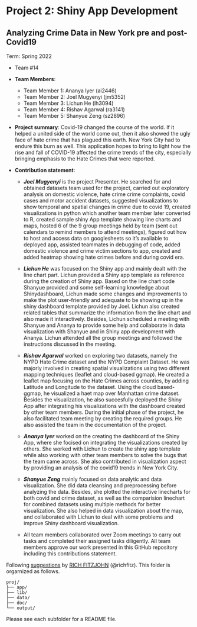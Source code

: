 # Project 2: Shiny App Development

## Analyzing Crime Data in New York pre and post-Covid19 
Term: Spring 2022

+ Team #14
+ **Team Members**:
	+ Team Member 1: Ananya Iyer (ai2446)
	+ Team Member 2: Joel Mugyenyi (jm5352)
	+ Team Member 3: Lichun He (lh3094)
	+ Team Member 4: Rishav Agarwal (ra3141)
	+ Team Member 5: Shanyue Zeng (sz2896)

+ **Project summary**: Covid-19 changed the course of the world. If it helped a united side of the world come out, then it also showed the ugly face of hate crime that has plagued this earth. New York City had to endure this burn as well. This application hopes to bring to light how the rise and fall of COVID-19 affected the crime trends of the city, especially bringing emphasis to the Hate Crimes that were reported.

+ **Contribution statement**: 

	+ ***Joel Mugyenyi*** is the project Presenter. He searched for and obtained datasets team used for the project, carried out exploratory analysis on domestic violence, 	hate crime crime complaints, covid cases and motor accident datasets, suggested visualizations to show temporal and spatial changes in crime due to covid 19, created 		visualizations in python which another team member later converted to R, created sample shiny App template showing line charts and maps, hosted 6 of the 9 group 		meetings held by team (sent out calendars to remind members to attend meetings), figured out how to host and access data on googlesheets so it’s available to deployed 		app, assisted teammates in debugging of code, added domestic violence and crime victim sections to app, created and added heatmap showing hate crimes before and during 	covid era.
	+ ***Lichun He*** was focused on the Shiny app and mainly dealt with the line chart part. Lichun provided a Shiny app template as reference during the creation of Shiny 	 app. Based on the line chart code Shanyue provided and some self-learning knowledge about Shinydashboard, Lichun made some changes and improvements to make the plot 		user-friendly and adequate to be showing up in the shiny dashboard template provided by Joel. Lichun also created related tables that summarize the information from the 	 line chart and also made it interactively. Besides, Lichun scheduled a meeting with Shanyue and Ananya to provide some help and collaborate in data visualization with  	 Shanyue and in Shiny app development with Ananya. Lichun attended all the group meetings and followed the instructions discussed in the meeting.        
	+ ***Rishav Agarwal***  worked on exploring two datasets, namely the NYPD Hate Crime dataset and the NYPD Complaint Dataset. He was majorly involved in creating		spatial visualizations using two different mapping techniques (leaflet and cloud-based ggmap). He created a leaflet map focusing on the Hate Crimes across counties, by 	adding Latitude and Longitude to the dataset. Using the cloud based-ggmap, he visualized a haet map over Manhattan crime dataset. Besides the visualization, he also 		succesfully deployed the Shiny App after integrating his visualizations with the dashboard created by other team members. During the initial phase of the project, he 		also facilitated team meeting by creating the required groups. He also assisted the team in the documentation of the project. 
	+ ***Ananya Iyer*** worked on the creating the dashboard of the Shiny App, where she focised on integrating the visualizations created by others. She worked with Lichun 	 to create the shiny app template while also working with other team members to solve the bugs that the team came across. She also contributed in visualization aspect by 	  providing an analysis of the covid19 trends in New York City. 
	+ ***Shanyue Zeng*** mainly focused on data analytic and data visualization. She did data cleansing and preprocessing before analyzing the data. Besides, she plotted 	         the interactive linecharts for both covid and crime dataset, as well as the comparision linechart for combined datasets using multiple methods for better visualization. 	  She also helped in data visualization about the map, and collaborated with Lichun to deal with some problems and improve Shiny dashboard visualization.    
	
	+ All team members collaborated over Zoom meetings to carry out tasks and completed their assigned tasks diligently. All team members approve our work presented in this 	 GitHub repository including this contributions statement. 

Following [suggestions](http://nicercode.github.io/blog/2013-04-05-projects/) by [RICH FITZJOHN](http://nicercode.github.io/about/#Team) (@richfitz). This folder is orgarnized as follows.

```
proj/
├── app/
├── lib/
├── data/
├── doc/
└── output/
```

Please see each subfolder for a README file.

